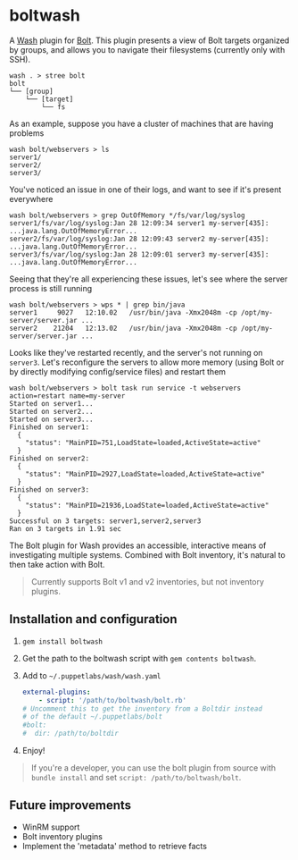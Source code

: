 # boltwash

A [Wash](https://puppetlabs.github.io/wash/) plugin for [Bolt](https://puppetlabs.github.io/bolt/). This plugin presents a view of Bolt targets organized by groups, and allows you to navigate their filesystems (currently only with SSH).
```
wash . > stree bolt
bolt
└── [group]
    └── [target]
        └── fs
```

As an example, suppose you have a cluster of machines that are having problems
```
wash bolt/webservers > ls
server1/
server2/
server3/
```
You've noticed an issue in one of their logs, and want to see if it's present everywhere
```
wash bolt/webservers > grep OutOfMemory */fs/var/log/syslog
server1/fs/var/log/syslog:Jan 28 12:09:34 server1 my-server[435]: ...java.lang.OutOfMemoryError...
server2/fs/var/log/syslog:Jan 28 12:09:43 server2 my-server[435]: ...java.lang.OutOfMemoryError...
server3/fs/var/log/syslog:Jan 28 12:09:01 server3 my-server[435]: ...java.lang.OutOfMemoryError...
```
Seeing that they're all experiencing these issues, let's see where the server process is still running
```
wash bolt/webservers > wps * | grep bin/java
server1     9027   12:10.02   /usr/bin/java -Xmx2048m -cp /opt/my-server/server.jar ...
server2    21204   12:13.02   /usr/bin/java -Xmx2048m -cp /opt/my-server/server.jar ...
```
Looks like they've restarted recently, and the server's not running on `server3`. Let's reconfigure the servers to allow more memory (using Bolt or by directly modifying config/service files) and restart them
```
wash bolt/webservers > bolt task run service -t webservers action=restart name=my-server
Started on server1...
Started on server2...
Started on server3...
Finished on server1:
  {
    "status": "MainPID=751,LoadState=loaded,ActiveState=active"
  }
Finished on server2:
  {
    "status": "MainPID=2927,LoadState=loaded,ActiveState=active"
  }
Finished on server3:
  {
    "status": "MainPID=21936,LoadState=loaded,ActiveState=active"
  }
Successful on 3 targets: server1,server2,server3
Ran on 3 targets in 1.91 sec
```

The Bolt plugin for Wash provides an accessible, interactive means of investigating multiple systems. Combined with Bolt inventory, it's natural to then take action with Bolt.

> Currently supports Bolt v1 and v2 inventories, but not inventory plugins.

## Installation and configuration

1. `gem install boltwash`
2. Get the path to the boltwash script with `gem contents boltwash`.
3. Add to `~/.puppetlabs/wash/wash.yaml`

    ```yaml
    external-plugins:
        - script: '/path/to/boltwash/bolt.rb'
    # Uncomment this to get the inventory from a Boltdir instead
    # of the default ~/.puppetlabs/bolt
    #bolt:
    #  dir: /path/to/boltdir
    ```
4. Enjoy!

> If you're a developer, you can use the bolt plugin from source with `bundle install` and set `script: /path/to/boltwash/bolt`.

## Future improvements

* WinRM support
* Bolt inventory plugins
* Implement the 'metadata' method to retrieve facts
